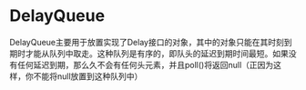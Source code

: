 # DelayQueue
 DelayQueue主要用于放置实现了Delay接口的对象，其中的对象只能在其时刻到期时才能从队列中取走。这种队列是有序的，即队头的延迟到期时间最短。如果没有任何延迟到期，那么久不会有任何头元素，并且poll()将返回null（正因为这样，你不能将null放置到这种队列中）